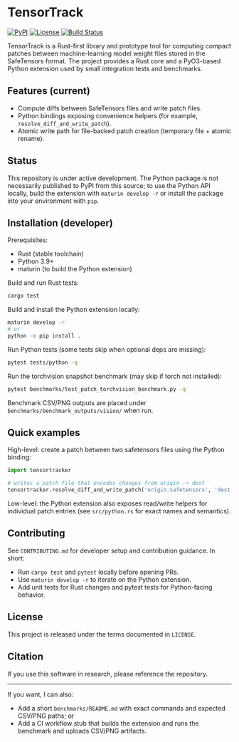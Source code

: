 # TensorTrack
 
[![PyPI](https://img.shields.io/pypi/v/tensortracker.svg)](https://pypi.org/project/tensortracker/)
[![License](https://img.shields.io/badge/License-Apache%202.0-blue.svg?logo=apache)](LICENSE)
[![Build Status](https://github.com/james-a-page/tensor-track/workflows/CI/badge.svg)](https://github.com/james-a-page/tensor-track/actions)

TensorTrack is a Rust-first library and prototype tool for computing compact patches between machine-learning model weight files stored in the SafeTensors format. The project provides a Rust core and a PyO3-based Python extension used by small integration tests and benchmarks.

## Features (current)

- Compute diffs between SafeTensors files and write patch files.
- Python bindings exposing convenience helpers (for example, `resolve_diff_and_write_patch`).
- Atomic write path for file-backed patch creation (temporary file + atomic rename).

## Status

This repository is under active development. The Python package is not necessarily published to PyPI from this source; to use the Python API locally, build the extension with `maturin develop -r` or install the package into your environment with `pip`.

## Installation (developer)

Prerequisites:
- Rust (stable toolchain)
- Python 3.9+
- maturin (to build the Python extension)

Build and run Rust tests:

```bash
cargo test
```

Build and install the Python extension locally:

```bash
maturin develop -r
# or
python -m pip install .
```

Run Python tests (some tests skip when optional deps are missing):

```bash
pytest tests/python -q
```

Run the torchvision snapshot benchmark (may skip if torch not installed):

```bash
pytest benchmarks/test_patch_torchvision_benchmark.py -q
```

Benchmark CSV/PNG outputs are placed under `benchmarks/benchmark_outputs/vision/` when run.

## Quick examples

High-level: create a patch between two safetensors files using the Python binding:

```python
import tensortracker

# writes a patch file that encodes changes from origin -> dest
tensortracker.resolve_diff_and_write_patch('origin.safetensors', 'dest.safetensors', 'out.patch')
```

Low-level: the Python extension also exposes read/write helpers for individual patch entries (see `src/python.rs` for exact names and semantics).


## Contributing

See `CONTRIBUTING.md` for developer setup and contribution guidance. In short:

- Run `cargo test` and `pytest` locally before opening PRs.
- Use `maturin develop -r` to iterate on the Python extension.
- Add unit tests for Rust changes and pytest tests for Python-facing behavior.

## License

This project is released under the terms documented in `LICENSE`.

## Citation

If you use this software in research, please reference the repository.

---

If you want, I can also:
- Add a short `benchmarks/README.md` with exact commands and expected CSV/PNG paths; or
- Add a CI workflow stub that builds the extension and runs the benchmark and uploads CSV/PNG artifacts.